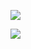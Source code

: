 ![](https://github-readme-stats.vercel.app/api?username=alber70g&show_icons=true&count_private=true)

![](https://github-readme-stats.vercel.app/api/top-langs/?username=alber70g&layout=compact)

<!--
**alber70g/alber70g** is a ✨ _special_ ✨ repository because its `README.md` (this file) appears on your GitHub profile.

Here are some ideas to get you started:

- 🔭 I’m currently working on ...
- 🌱 I’m currently learning ...
- 👯 I’m looking to collaborate on ...
- 🤔 I’m looking for help with ...
- 💬 Ask me about ...
- 📫 How to reach me: ...
- ⚡ Fun fact: ...
-->
